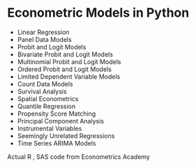# Econometric Models in Python

* Linear Regression
* Panel Data Models
* Probit and Logit Models
* Bivariate Probit and Logit Models
* Multinomial Probit and Logit Models
* Ordered Probit and Logit Models
* Limited Dependent Variable Models
* Count Data Models
* Survival Analysis
* Spatial Econometrics
* Quantile Regression
* Propensity Score Matching
* Principal Component Analysis
* Instrumental Variables
* Seemingly Unrelated Regressions
* Time Series ARIMA Models

Actual R , SAS code from Econometrics Academy

